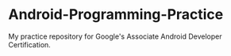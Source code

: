 # Android-Programming-Practice
 My practice repository for Google's Associate Android Developer Certification.
